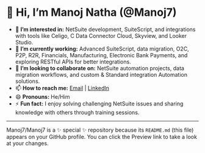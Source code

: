 # 👋 Hi, I’m Manoj Natha (@Manoj7)

- 👀 **I’m interested in:** NetSuite development, SuiteScript, and integrations with tools like Celigo, C Data Connector Cloud, Skyview,  and Looker Studio.
- 🌱 **I’m currently working:** Advanced SuiteScript, data migration, O2C, P2P, R2R, Financials, Manufacturing, Electronic Bank Payments, and exploring RESTful APIs for better integrations.
- 💞️ **I’m looking to collaborate on:** NetSuite automation projects, data migration workflows, and custom & Standard integration Automation solutions.
- 📫 **How to reach me:** [Email](manojnatta740@gmail.com) | [LinkedIn](https://www.linkedin.com/in/manoj-natha-830237233?utm_source=share&utm_campaign=share_via&utm_content=profile&utm_medium=android_app)
- 😄 **Pronouns:** He/Him
- ⚡ **Fun fact:** I enjoy solving challenging NetSuite issues and sharing knowledge with others through training sessions.

---

Manoj7/Manoj7 is a ✨ special ✨ repository because its `README.md` (this file) appears on your GitHub profile. You can click the Preview link to take a look at your changes.
